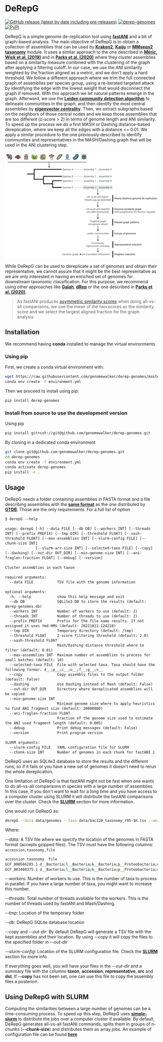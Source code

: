 
# DeRepG


[![GitHub release (latest by date including pre-releases)](https://img.shields.io/github/v/release/genomewalker/derep-genomes?include_prereleases&label=version)](https://github.com/genomewalker/derep-genomes/releases) [![derep-genomes](https://github.com/genomewalker/derep-genomes/workflows/derepG_ci/badge.svg)](https://github.com/genomewalker/derep-genomes/actions) [![PyPI](https://img.shields.io/pypi/v/derep-genomes)](https://pypi.org/project/derep-genomes/)

DeRepG is a simple genome de-replication tool using [**fastANI**](https://github.com/ParBLiSS/FastANI) and a bit of graph-based analysis. The main objective of DeRepG is to obtain a collection of assemblies that can be used by [**Kraken2**](https://github.com/DerrickWood/kraken2), [**Kaiju**](https://github.com/bioinformatics-centre/kaiju) or [**MMseqs2 taxonomy**](https://github.com/soedinglab/MMseqs2/wiki#taxonomy-assignment) module. It uses a similar approach to the one described in [**Méric, Wick et al. (2019)**](https://www.biorxiv.org/content/10.1101/712166v1) and in [**Parks et al. (2020)**](https://rdcu.be/b3OI7) where they cluster assemblies based on a similarity measure combined with the clustering of the graph after applying a filtering cutoff. In our case, we use the ANI similarity weighted by the fraction aligned as a metric, and we don't apply a hard threshold. We follow a different approach where we trim the full connected graph of assemblies per species group, using a re-iterated targeted attack by identifying the edge with the lowest weight that would disconnect the graph if removed. With this approach we let natural patterns emerge in the graph. Afterward, we use the [**Leiden community detection algorithm**](https://www.nature.com/articles/s41598-019-41695-z) to delineate communities in the graph, and then identify the most central assemblies by [**eigenvector centrality**](https://en.wikipedia.org/wiki/Eigenvector_centrality). Then, we extract subgraphs based on the neighbors of those central nodes and we keep those assemblies that are too different (z-score > 2) in terms of genome length and ANI similarity. To speed up the process we do a first MASH or Dashing distance-based dereplication, where we keep all the edges with a distance <= 0.01. We apply a similar procedure to the one previously described to identify communities and representatives in the MASH/Dashing graph that will be used in the ANI clustering step. 

![assets/images/derepG-schema.png](assets/images/derepG-schema.png#center)

While DeRepG can be used to dereplicate a set of genomes and obtain their representative, we cannot assure that it might be the best representative as we are only interested in having an enriched set of genomes for downstream taxonomic classification. For this purpose, we recommend using other approaches like [**Galah**](https://github.com/wwood/galah), [**dRep**](https://drep.readthedocs.io/) or the one described in [**Parks et al. (2020)**](https://rdcu.be/b3OI7).

> As fastANI produces [asymmetric similarity scores](https://github.com/ParBLiSS/FastANI/issues/36) when doing all-vs-all comparisons, we use the mean of the two scores as the similarity score and we select the largest aligned fraction for the graph analysis.

## Installation
We recommend having **conda** installed to manage the virtual environments

### Using pip

First, we create a conda virtual environment with:

```bash
wget https://raw.githubusercontent.com/genomewalker/derep-genomes/master/environment.yml
conda env create -f environment.yml
```

Then we proceed to install using pip:

```bash
pip install derep-genomes
```

### Install from source to use the development version

Using pip

```bash
pip install git+ssh://git@github.com/genomewalker/derep-genomes.git
```

By cloning in a dedicated conda environment

```bash
git clone git@github.com:genomewalker/derep-genomes.git
cd derep-genomes
conda env create -f environment.yml
conda activate derep-genomes
pip install -e .
```


## Usage

DeRepG needs a folder containing assemblies in FASTA format and a file describing assemblies with the [**same format**](https://data.ace.uq.edu.au/public/gtdb/data/releases/release95/95.0/bac120_taxonomy_r95.tsv) as the one distributed by [**GTDB**](/vol/cloud/christiane/NCBI_taxdb_integration/Testing4/viral/assembly_taxonomy.txt). Those are the only requirements. For a full list of option

```
$ derepG --help

usage: derepG [-h] --data FILE [--db DB] [--workers INT] [--threads INT] [--prefix PREFIX] [--tmp DIR] [--threshold FLOAT] [--xash-threshold FLOAT] [--max-assemblies INT] [--slurm-config FILE] [--chunk-size INT]
              [--slurm-arr-size INT] [--selected-taxa FILE] [--copy] [--dashing] [--out-dir OUT_DIR] [--min-genome-size INT] [--ani-fraglen-fraction FLOAT] [--debug] [--version]

Cluster assemblies in each taxon

required arguments:
  --data FILE           TSV file with the genome information

optional arguments:
  -h, --help            show this help message and exit
  --db DB               SQLite3 DB to store the results (default: derep-genomes.db)
  --workers INT         Number of workers to use (default: 2)
  --threads INT         Number of threads to use (default: 2)
  --prefix PREFIX       Prefix for the file name results. If not assigned it uses Ymd-HMS (default: 20221012-124218)
  --tmp DIR             Temporary directory (default: /tmp)
  --threshold FLOAT     Z-score filtering threshold (default: 2.0)
  --xash-threshold FLOAT
                        Mash/Dashing distance threshold where to filter (default: 0.01)
  --max-assemblies INT  Maximum number of assemblies to process for small batches (default: 10)
  --selected-taxa FILE  File with selected taxa. Taxa should have the following formar: d__;p__;c__;o__;f__;g__;s__
  --copy                Copy assembly files to the output folder (default: False)
  --dashing             Use Dashing instead of Mash (default: False)
  --out-dir OUT_DIR     Directory where dereplicated assemblies will be copied
  --min-genome-size INT
                        Minimum genome size where to apply heuristics to find ANI fragment size (default: 20000000)
  --ani-fraglen-fraction FLOAT
                        Fraction of the genome size used to estimate the ANI used fragment length (default: 0.005)
  --debug               Print debug messages (default: False)
  --version             Print program version

SLURM arguments:
  --slurm-config FILE   YAML configuration file for SLURM
  --chunk-size INT      Number of genomes in each chunk for fastANI i
  ```

DeRepG uses an SQLite3 database to store the results and the different runs, so if it fails or you have a new set of genomes it doesn't need to rerun the whole dereplication.

One limitation of DeRepG is that fastANI might not be fast when one wants to do all-vs-all comparisons in species with a large number of assemblies. In this case, if you don't want to wait for a long time and you have access to a computer cluster using SLURM it will distribute the fastANI comparisons over the cluster. Check the [**SLURM**](#using-derepg-with-slurm) section for more information.

One would run DeRepG as:

```bash
derepG --data data/genomes --taxa data/bac120_taxonomy_r95-1K.tsv --workers 2 --threads 32 --tmp ./ --db test5k-1.db --copy --out-dir gtdb-derep-1k --slurm-config slurm.yaml
```

Where:

*--data*: A TSV file where we specify the location of the genomes in FASTA format (accepts gzipped files). The TSV must have the following columns: `accession,taxonomy,file`


```bash
accession taxonomy  file
GCF_000566285.1 d__Bacteria;l__Bacteria;k__Bacteria;p__Proteobacteria;c__Gammaproteobacteria;o__Enterobacterales;f__Enterobacteriaceae;g__Escherichia;s__Escherichia coli /data/genomes/GCF_000566285.1_genomic.fna.gz
GCF_003460375.1 d__Bacteria;l__Bacteria;k__Bacteria;p__Proteobacteria;c__Gammaproteobacteria;o__Enterobacterales;f__Enterobacteriaceae;g__Escherichia;s__Escherichia coli /data/genomes/GCF_003460375.1_genomic.fna.gz
```


*--workers*: Number of workers to use. This is the number of taxa to process in parallel. If you have a large number of taxa, you might want to increase this number.

*--threads*: Total number of threads available for the workers. This is the number of threads used by fastANI and Mash/Dashing.

*--tmp*: Location of the temporary folder

*--db*: DeRepG SQLite database location

*--copy* and *--out-dir*: By default DeRepG will generate a TSV file with the kept assemblies and their location. By using *--copy* it will copy the files to the specified folder in *--out-dir*

*--slurm-config*: Location of the SLURM configuration file. Check the [**SLURM**](#using-derepg-with-slurm) section for more info

If everything goes well, you will have your files in the *--out-dir* and a summary file with the columns **taxon**, **accession**, **representative**, **src** and **dst**. If **--copy** has not been set, one can use this file to copy the assembly files a posteriori.

## Using DeRepG with SLURM

Computing the similarities between a large number of genomes can be a time-consuming process. To speed up this step, DeRepG uses [**simple-slurm**](https://github.com/amq92/simple-slurm) to distribute the jobs over a computer cluster if available. By default, DeRepG generates all-vs-all fastANI commands, splits them in groups of n-chunks (**--chunk-size**) and distributes them as array jobs. An example of configuration file can be found [**here**](https://github.com/amq92/simple-slurm#using-configuration-files)

